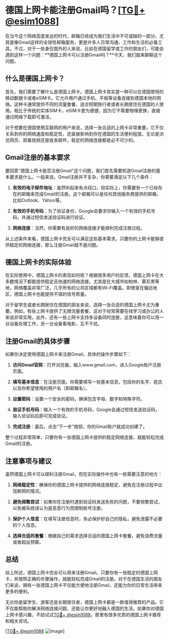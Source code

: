 # 德国上网卡能注册Gmail吗？[[TG💪+ @esim1088](https://t.me/s/esim1088)]

在当今这个网络高度发达的时代，邮箱已经成为我们生活中不可或缺的一部分。尤其是像Gmail这样的全球性邮箱服务，更是许多人日常沟通、工作和生活的必备工具。不过，对于一些身在国外的人来说，比如在德国留学或工作的朋友们，可能会遇到这样一个问题：**德国上网卡可以注册Gmail吗？**今天，我们就来聊聊这个问题。

## 什么是德国上网卡？

首先，我们需要了解什么是德国上网卡。德国上网卡其实是一种可以在德国使用的移动数据卡或者eSIM卡。它允许用户通过手机、平板等设备连接到德国本地的网络。这种卡通常提供不同的流量套餐，适合短期旅行者或者长期居住在德国的人使用。相比于传统的实体SIM卡，eSIM卡更为便捷，因为它不需要物理更换，直接通过网络下载即可激活。

对于想要在德国使用互联网的用户来说，选择一张合适的上网卡非常重要。它不仅关系到你的网络速度和稳定性，还直接影响到你在德国的生活便利程度。无论是浏览网页、观看视频还是收发邮件，稳定的网络连接都是必不可少的。

## Gmail注册的基本要求

要回答“德国上网卡能否注册Gmail”这个问题，我们首先需要知道Gmail注册的基本要求是什么。一般来说，Gmail注册并不复杂，你需要满足以下几个条件：

1. **有效的电子邮件地址**：虽然听起来有点绕口，但实际上，你需要有一个已经存在的邮箱来完成Gmail的注册。这个邮箱可以是任何其他服务商提供的邮箱，比如Outlook、Yahoo等。
   
2. **有效的手机号码**：为了验证身份，Google会要求你输入一个有效的手机号码，并通过短信发送验证码进行验证。

3. **网络连接**：当然，你需要有良好的网络连接才能顺利完成注册过程。

从上述条件来看，德国上网卡完全可以满足这些基本需求。只要你的上网卡能够提供稳定的网络连接，那么注册Gmail就不是问题。

## 德国上网卡的实际体验

在实际使用中，德国上网卡的表现如何呢？根据很多用户的反馈，德国上网卡在大多数情况下都能提供稳定且快速的网络连接。尤其是在大城市如柏林、慕尼黑等地，网络覆盖非常广泛，几乎所有的公共区域都有Wi-Fi覆盖。即使是在偏远地区，德国上网卡也能提供不错的信号质量。

对于留学生或者长期居住在德国的朋友来说，选择一张合适的德国上网卡尤为重要。例如，有些上网卡提供了无限流量套餐，这对于经常需要在线学习或办公的人来说非常实用。此外，还有一些上网卡支持多设备同时连接，这意味着你可以用一台设备处理工作，另一台设备看电影，互不干扰。

## 注册Gmail的具体步骤

如果你决定使用德国上网卡来注册Gmail，具体的操作步骤如下：

1. **访问Gmail官网**：打开浏览器，输入www.gmail.com，进入Google账户注册页面。
   
2. **填写基本信息**：在注册页面，你需要填写一些基本信息，包括你的名字、姓氏以及你希望使用的用户名（即邮箱名）。

3. **设置密码**：设置一个安全的密码，确保包含字母、数字和特殊字符。

4. **验证手机号码**：输入一个有效的手机号码，Google会通过短信发送验证码，输入验证码后即可完成验证。

5. **完成注册**：最后，点击“下一步”按钮，你的Gmail账户就成功创建了。

整个过程非常简单，只要你有一张德国上网卡提供的稳定网络连接，就能轻松完成Gmail的注册。

## 注意事项与建议

虽然德国上网卡可以顺利注册Gmail，但在实际操作中也有一些需要注意的地方：

1. **网络稳定性**：确保你的德国上网卡提供的网络连接稳定，避免在注册过程中出现断网的情况。

2. **避免频繁尝试**：如果你在注册时遇到验证码发送失败的问题，不要频繁尝试，以免被系统误认为是恶意行为而限制账号注册。

3. **保护个人信息**：在填写注册信息时，务必保护好自己的隐私，避免泄露不必要的个人信息。

4. **选择合适的套餐**：根据自己的需求选择合适的德国上网卡套餐，避免浪费流量或者超出预算。

## 总结

综上所述，德国上网卡完全可以用来注册Gmail。只要你有一张稳定的德国上网卡，并按照正确的步骤操作，就能轻松完成Gmail的注册。对于在德国生活的朋友们来说，拥有一张德国上网卡不仅能方便地注册Gmail，还能为你的日常生活带来更多的便利。

无论你是留学生、游客还是长期居住者，德国上网卡都是一款值得推荐的产品。它不仅能帮助你解决网络连接问题，还能让你更好地融入德国的生活。如果你对德国上网卡感兴趣，不妨试试[TG💪+ @esim1088](https://t.me/s/esim1088)，那里有很多优质的德国上网卡推荐和相关资讯。

[[TG💪+ @esim1088](https://t.me/s/esim1088) ![Image](https://i.postimg.cc/4NQfJmqS/Snipaste-2025-05-13-00-14-12.png)]
